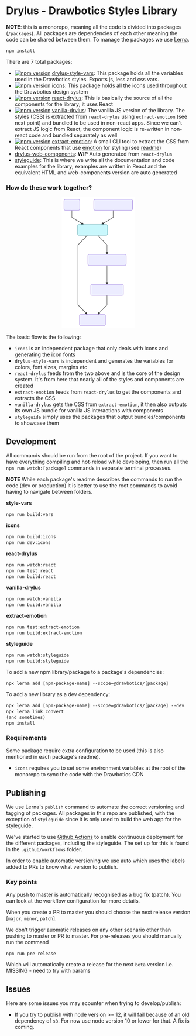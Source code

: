 # Drylus - Drawbotics Styles Library

__NOTE__: this is a monorepo, meaning all the code is divided into packages (`/packages`). All packages are dependencies of each other meaning the code can be shared between them. To manage the packages we use [Lerna](https://github.com/lerna/lerna).
```
npm install
```

There are 7 total packages:
- [![npm version](https://badge.fury.io/js/%40drawbotics%2Fdrylus-style-vars.svg)](https://badge.fury.io/js/%40drawbotics%2Fdrylus-style-vars) [drylus-style-vars](/packages/drylus-style-vars):
 This package holds all the variables used in the Drawbotics styles. Exports js, less and css vars.
- [![npm version](https://badge.fury.io/js/%40drawbotics%2Ficons.svg)](https://badge.fury.io/js/%40drawbotics%2Ficons) [icons](/packages/icons): This package holds all the icons used throughout the Drawbotics design system
- [![npm version](https://badge.fury.io/js/%40drawbotics%2Freact-drylus.svg)](https://badge.fury.io/js/%40drawbotics%2Freact-drylus) [react-drylus](/packages/react-drylus): This is basically the source of all the components for the library; it uses React
- [![npm version](https://badge.fury.io/js/%40drawbotics%2Fvanilla-drylus.svg)](https://badge.fury.io/js/%40drawbotics%2Fvanilla-drylus) [vanilla-drylus](/packages/vanilla-drylus): The vanilla JS version of the library. The styles (CSS) is extracted from `react-drylus` using `extract-emotion` (see next point) and bundled to be used in non-react apps. Since we can't extract JS logic from React, the component logic is re-written in non-react code and bundled separately as well
- [![npm version](https://badge.fury.io/js/%40drawbotics%2Fextract-emotion.svg)](https://badge.fury.io/js/%40drawbotics%2Fextract-emotion) [extract-emotion](/packages/extract-emotion): A small CLI tool to extract the CSS from React components that use [emotion](https://github.com/emotion-js/emotion) for styling (see [readme](/packages/extract-emotion/README.md))
- [drylus-web-components](/packages/drylus-web-components): __WIP__ Auto generated from `react-drylus`
- [styleguide](/packages/styleguide): This is where we write all the documentation and code examples for the library; examples are written in React and the equivalent HTML and web-components version are auto generated

### How do these work together?
<p align="center">
  <img src="./assets/graph.svg" width="200" style="margin: auto" />
</p>

The basic flow is the following:
- `icons` is an independent package that only deals with icons and generating the icon fonts
- `drylus-style-vars` is independent and generates the variables for colors, font sizes, margins etc
- `react-drylus` feeds from the two above and is the core of the design system. It's from here that nearly all of the styles and components are created
- `extract-emotion` feeds from `react-drylus` to get the components and extracts the CSS
- `vanilla-drylus` gets the CSS from `extract-emotion`, it then also outputs its own JS bundle for vanilla JS interactions with components
- `styleguide` simply uses the packages that output bundles/components to showcase them

## Development
All commands should be run from the root of the project. If you want to have everything compiling and hot-reload while developing, then run all the `npm run watch:[package]` commands in separate terminal processes.

__NOTE__ While each package's readme describes the commands to run the code (dev or production) it is better to use the root commands to avoid having to navigate between folders.

__style-vars__
```
npm run build:vars
```

__icons__
```
npm run build:icons
npm run dev:icons
```

__react-drylus__
```
npm run watch:react
npm run test:react
npm run build:react
```

__vanilla-drylus__
```
npm run watch:vanilla
npm run build:vanilla
```

__extract-emotion__
```
npm run test:extract-emotion
npm run build:extract-emotion
```

__styleguide__
```
npm run watch:styleguide
npm run build:styleguide
```

To add a new npm library/package to a package's dependencies:
```
npx lerna add [npm-package-name] --scope=@drawbotics/[package]
```

To add a new library as a dev dependency:
```
npx lerna add [npm-package-name] --scope=@drawbotics/[package] --dev
npx lerna link convert
(and sometimes)
npm install
```

### Requirements
Some package require extra configuration to be used (this is also mentioned in each package's readme).

- `icons` requires you to set some environment variables at the root of the monorepo to sync the code with the Drawbotics CDN


## Publishing
We use Lerna's `publish` command to automate the correct versioning and tagging of packages. All packages in this repo are published, with the exception of `styleguide` since it is only used to build the web app for the styleguide.

We've started to use [Github Actions](https://github.com/features/actions) to enable continuous deployment for the different packages, including the styleguide. The set up for this is found in the `.github/workflows` folder.

In order to enable automatic versioning we use [auto](https://github.com/intuit/auto) which uses the labels added to PRs to know what version to publish.

### Key points
Any push to master is automatically recognised as a bug fix (patch). You can look at the workflow configuration for more details.

When you create a PR to master you should choose the next release version [`major`, `minor`, `patch`].

We don't trigger auomatic releases on any other scenario other than pushing to master or PR to master. For pre-releases you should manually run the command
```
npm run pre-release
```
Which will automatically create a release for the next `beta` version i.e. MISSING - need to try with params

## Issues
Here are some issues you may ecounter when trying to develop/publish:
- If you try to publish with node version >= 12, it will fail because of an old dependency of `s3`. For now use node version 10 or lower for that. A fix is coming.